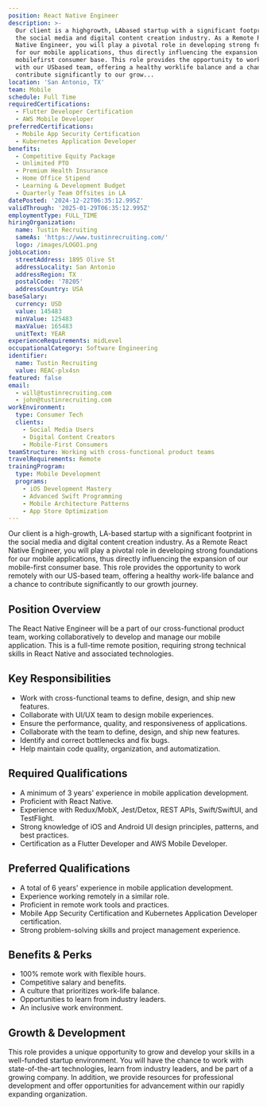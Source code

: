 ```yaml
---
position: React Native Engineer
description: >-
  Our client is a highgrowth, LAbased startup with a significant footprint in
  the social media and digital content creation industry. As a Remote React
  Native Engineer, you will play a pivotal role in developing strong foundations
  for our mobile applications, thus directly influencing the expansion of our
  mobilefirst consumer base. This role provides the opportunity to work remotely
  with our USbased team, offering a healthy worklife balance and a chance to
  contribute significantly to our grow...
location: 'San Antonio, TX'
team: Mobile
schedule: Full Time
requiredCertifications:
  - Flutter Developer Certification
  - AWS Mobile Developer
preferredCertifications:
  - Mobile App Security Certification
  - Kubernetes Application Developer
benefits:
  - Competitive Equity Package
  - Unlimited PTO
  - Premium Health Insurance
  - Home Office Stipend
  - Learning & Development Budget
  - Quarterly Team Offsites in LA
datePosted: '2024-12-22T06:35:12.995Z'
validThrough: '2025-01-29T06:35:12.995Z'
employmentType: FULL_TIME
hiringOrganization:
  name: Tustin Recruiting
  sameAs: 'https://www.tustinrecruiting.com/'
  logo: /images/LOGO1.png
jobLocation:
  streetAddress: 1895 Olive St
  addressLocality: San Antonio
  addressRegion: TX
  postalCode: '78205'
  addressCountry: USA
baseSalary:
  currency: USD
  value: 145483
  minValue: 125483
  maxValue: 165483
  unitText: YEAR
experienceRequirements: midLevel
occupationalCategory: Software Engineering
identifier:
  name: Tustin Recruiting
  value: REAC-plx4sn
featured: false
email:
  - will@tustinrecruiting.com
  - john@tustinrecruiting.com
workEnvironment:
  type: Consumer Tech
  clients:
    - Social Media Users
    - Digital Content Creators
    - Mobile-First Consumers
teamStructure: Working with cross-functional product teams
travelRequirements: Remote
trainingProgram:
  type: Mobile Development
  programs:
    - iOS Development Mastery
    - Advanced Swift Programming
    - Mobile Architecture Patterns
    - App Store Optimization
---
```




Our client is a high-growth, LA-based startup with a significant footprint in the social media and digital content creation industry. As a Remote React Native Engineer, you will play a pivotal role in developing strong foundations for our mobile applications, thus directly influencing the expansion of our mobile-first consumer base. This role provides the opportunity to work remotely with our US-based team, offering a healthy work-life balance and a chance to contribute significantly to our growth journey.

## Position Overview
The React Native Engineer will be a part of our cross-functional product team, working collaboratively to develop and manage our mobile application. This is a full-time remote position, requiring strong technical skills in React Native and associated technologies. 

## Key Responsibilities
- Work with cross-functional teams to define, design, and ship new features.
- Collaborate with UI/UX team to design mobile experiences.
- Ensure the performance, quality, and responsiveness of applications.
- Collaborate with the team to define, design, and ship new features.
- Identify and correct bottlenecks and fix bugs.
- Help maintain code quality, organization, and automatization.

## Required Qualifications
- A minimum of 3 years' experience in mobile application development.
- Proficient with React Native.
- Experience with Redux/MobX, Jest/Detox, REST APIs, Swift/SwiftUI, and TestFlight.
- Strong knowledge of iOS and Android UI design principles, patterns, and best practices.
- Certification as a Flutter Developer and AWS Mobile Developer.

## Preferred Qualifications
- A total of 6 years' experience in mobile application development.
- Experience working remotely in a similar role.
- Proficient in remote work tools and practices.
- Mobile App Security Certification and Kubernetes Application Developer certification.
- Strong problem-solving skills and project management experience.

## Benefits & Perks
- 100% remote work with flexible hours.
- Competitive salary and benefits.
- A culture that prioritizes work-life balance.
- Opportunities to learn from industry leaders.
- An inclusive work environment.

## Growth & Development
This role provides a unique opportunity to grow and develop your skills in a well-funded startup environment. You will have the chance to work with state-of-the-art technologies, learn from industry leaders, and be part of a growing company. In addition, we provide resources for professional development and offer opportunities for advancement within our rapidly expanding organization.
